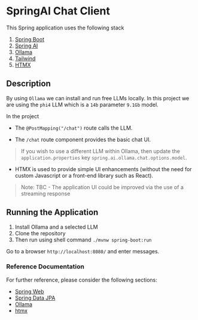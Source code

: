 # SpringAI Chat Client

This Spring application uses the following stack

1. [Spring Boot](https://spring.io/projects/spring-boot)
2. [Spring AI](https://spring.io/projects/spring-ai)
2. [Ollama](https://ollama.com/) 
3. [Tailwind](https://tailwindcss.com/)
4. [HTMX](https://htmx.org/)

## Description

By using `Ollama` we can install and run free LLMs locally. In this project we are using the `phi4` LLM which is a `14b` parameter `9.1Gb` model.

In the project

- The `@PostMapping("/chat")` route calls the LLM. 

- The `/chat` route component provides the basic chat UI.

> If you wish to use a different LLM within Ollama, then update the `application.properties` key `spring.ai.ollama.chat.options.model`.

- HTMX is used to provide simple UI enhancements (without the need for custom Javascript or a front-end library such as React). 

> Note: TBC - The application UI could be improved via the use of a streaming response


## Running the Application

1. Install Ollama and a selected LLM  
2. Clone the repository 
4. Then run using shell command `./mvnw spring-boot:run`

Go to a browser `http://localhost:8080/` and enter messages.

### Reference Documentation
For further reference, please consider the following sections:

* [Spring Web](https://docs.spring.io/spring-boot/3.4.1/reference/web/servlet.html)
* [Spring Data JPA](https://docs.spring.io/spring-boot/3.4.1/reference/data/sql.html#data.sql.jpa-and-spring-data)
* [Ollama](https://docs.spring.io/spring-ai/reference/api/chat/ollama-chat.html)
* [htmx](https://github.com/wimdeblauwe/htmx-spring-boot)



